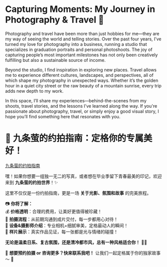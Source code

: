 # Capturing Moments: My Journey in Photography & Travel 📸

Photography and travel have been more than just hobbies for me—they are my way of seeing the world and telling stories. Over the past four years, I’ve turned my love for photography into a business, running a studio that specializes in graduation portraits and personal photoshoots. The joy of capturing people’s most important milestones has not only been creatively fulfilling but also a sustainable source of income.  

Beyond the studio, I find inspiration in exploring new places. Travel allows me to experience different cultures, landscapes, and perspectives, all of which shape my photography in unexpected ways. Whether it’s the golden hour in a quiet city street or the raw beauty of a mountain sunrise, every trip adds new depth to my work.  

In this space, I’ll share my experiences—behind-the-scenes from my shoots, travel stories, and the lessons I’ve learned along the way. If you're passionate about photography, travel, or simply enjoy a good visual story, I hope you’ll find something here that resonates with you.


# 📸 九条萤的约拍指南：定格你的专属美好！  
[九条萤的约拍指南](https://e0qx18bl5g.feishu.cn/docx/AhnkdWkqNo7G1ZxoKgyc2GMcneg?from=from_copylink)

嘿！如果你想要一组独一无二的写真，或者想在毕业季留下青春最美的印记，欢迎来到 **九条萤的约拍世界**！✨  

这里不仅仅是一份约拍指南，更是一场 **关于光影、氛围和故事** 的完美旅程。  

📷 **你将了解：**  
💰 **价格透明**：合理的费用，让美好更值得被珍藏！  
📅 **拍摄流程**：从前期沟通到成片交付，每一步都用心对待！  
🎒 **设备&摄影师介绍**：专业相机+细腻审美，定格最动人的瞬间！  
🌟 **样片展示**：真实作品见证，每一张都是光与情绪的碰撞！  

**无论是温柔日系、复古氛围，还是清冷都市风，总有一种风格适合你！** 📸💫  

📩 **想要预约拍摄 or 咨询更多？快来联系我吧！** 让我们一起定格属于你的独家故事～ 💖
